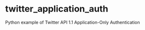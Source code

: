 twitter_application_auth
========================

Python example of Twitter API 1.1 Application-Only Authentication
